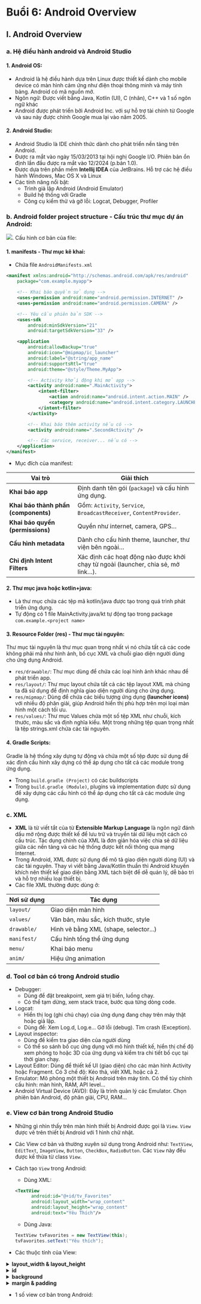 # Buổi 6: Android Overview


## I. Android Overview
### a. Hệ điều hành android và Android Studio
#### 1. Android OS:
- Android là hệ điều hành dựa trên Linux được thiết kế dành cho mobile device có màn hình cảm ứng như điện thoại thông minh và máy tính bảng. Android có mã nguồn mở.
- Ngôn ngữ: Được viết bằng Java, Kotlin (UI), C (nhân), C++ và 1 số ngôn ngữ khác
- Android được phát triển bởi Android Inc. với sự hỗ trợ tài chính từ Google và sau này được chính Google mua lại vào năm 2005.
#### 2. Android Studio:
- Android Studio là IDE chính thức dành cho phát triển nền tảng trên Android.
- Được ra mắt vào ngày 15/03/2013 tại hội nghị Google I/O. Phiên bản ổn định lần đầu được ra mắt vào 12/2024 (p.bản 1.0).
- Được dựa trên phần mềm **Intellij IDEA** của JetBrains. Hỗ trợ các hệ điều hành Windows, Mac OS X và Linux
- Các tính năng nổi bật:
  - Trình giả lập Android (Android Emulator)
  - Build hệ thống với Gradle
  - Công cụ kiểm thử và gỡ lỗi: Logcat, Debugger, Profiler
### b. Android folder project structure - Cấu trúc thư mục dự án Android:
![](AndroidStructure.png). Cấu hình cơ bản của file:
#### 1. manifests - Thư mục kê khai:
- Chứa file `AndroidManifests.xml`
```xml
<manifest xmlns:android="http://schemas.android.com/apk/res/android"
    package="com.example.myapp">

    <!-- Khai báo quyền sử dụng -->
    <uses-permission android:name="android.permission.INTERNET" />
    <uses-permission android:name="android.permission.CAMERA" />

    <!-- Yêu cầu phiên bản SDK -->
    <uses-sdk
        android:minSdkVersion="21"
        android:targetSdkVersion="33" />

    <application
        android:allowBackup="true"
        android:icon="@mipmap/ic_launcher"
        android:label="@string/app_name"
        android:supportsRtl="true"
        android:theme="@style/Theme.MyApp">

        <!-- Activity khởi động khi mở app -->
        <activity android:name=".MainActivity">
            <intent-filter>
                <action android:name="android.intent.action.MAIN" />
                <category android:name="android.intent.category.LAUNCHER" />
            </intent-filter>
        </activity>

        <!-- Khai báo thêm activity nếu có -->
        <activity android:name=".SecondActivity" />

        <!-- Các service, receiver... nếu có -->
    </application>
</manifest>
```
- Mục đích của manifest:

| Vai trò| Giải thích|
|----| -----|
| **Khai báo app**                     | Định danh tên gói (`package`) và cấu hình ứng dụng.|
| **Khai báo thành phần (components)** | Gồm: `Activity`, `Service`, `BroadcastReceiver`, `ContentProvider`.               |
| **Khai báo quyền (permissions)**     | Quyền như internet, camera, GPS…                                                  |
| **Cấu hình metadata**                | Dành cho cấu hình theme, launcher, thư viện bên ngoài…                            |
| **Chỉ định Intent Filters**          | Xác định các hoạt động nào được khởi chạy từ ngoài (launcher, chia sẻ, mở link…). |

#### 2. Thư mục java hoặc kotlin+java:
- Là thư mục chứa các tệp mã kotlin/java được tạo trong quá trình phát triển ứng dụng. 
- Tự động có 1 file MainActivity.java/kt tự động tạo trong package `com.example.<project name>`

#### 3. Resource Folder (res) - Thư mục tài nguyên:
Thư mục tài nguyên là thư mục quan trọng nhất vì nó chứa tất cả các code không phải mã như hình ảnh, bố cục XML và chuỗi giao diện người dùng cho ứng dụng Android.
- `res/drawable/`: Thư mục dùng để chứa các loại hình ảnh khác nhau để phát triển app. 
- `res/layout/`: Thư mục layout chứa tất cả các tệp layout XML mà chúng ta đã sử dụng để định nghĩa giao diện người dùng cho ứng dụng.
- `res/mipmap/`: Dùng để chứa các biểu tượng ứng dụng **(launcher icons)** với nhiều độ phân giải, giúp Android hiển thị phù hợp trên mọi loại màn hình một cách tối ưu.
- `res/values/`: Thư mục Values chứa một số tệp XML như chuỗi, kích thước, màu sắc và định nghĩa kiểu. Một trong những tệp quan trọng nhất là tệp strings.xml chứa các tài nguyên.


#### 4. Gradle Scripts:
Gradle là hệ thống xây dựng tự động và chứa một số tệp được sử dụng để xác định cấu hình xây dựng có thể áp dụng cho tất cả các module trong ứng dụng.
- Trong `build.gradle (Project)` có các buildscripts
- Trong `build.gradle (Module)`, plugins và implementation được sử dụng để xây dựng các cấu hình có thể áp dụng cho tất cả các module ứng dụng.

### c. XML
- **XML** là từ viết tắt của từ **Extensible Markup Language** là ngôn ngữ đánh dấu mở rộng được thiết kế để lưu trữ và truyền tải dữ liệu một cách có cấu trúc. Tác dụng chính của XML là đơn giản hóa việc chia sẻ dữ liệu giữa các nền tảng và các hệ thống được kết nối thông qua mạng Internet.
- Trong Android, XML được sử dụng để mô tả giao diện người dùng (UI) và các tài nguyên. Thay vì viết bằng Java/Kotlin thuần thì Android khuyến khích nên thiết kế giao diện bằng XML tách biệt để dễ quản lý, dễ bảo trì và hỗ trợ nhiều loại thiết bị.
- Các file XML thường được dùng ở:

| Nơi sử dụng     | Tác dụng                              |
| --------------- | ------------------------------------- |
| `layout/`       | Giao diện màn hình                    |
| `values/`       | Văn bản, màu sắc, kích thước, style   |
| `drawable/`     | Hình vẽ bằng XML (shape, selector...) |
| `manifest/`     | Cấu hình tổng thể ứng dụng            |
| `menu/`         | Khai báo menu                         |
| `anim/`         | Hiệu ứng animation                    |

### d. Tool cơ bản có trong Android studio
- Debugger:
  - Dùng để đặt breakpoint, xem giá trị biến, luồng chạy.
  - Có thể tạm dừng, xem stack trace, bước qua từng dòng code.
- Logcat: 
  - Hiển thị log (ghi chú chạy) của ứng dụng đang chạy trên máy thật hoặc giả lập.
  - Dùng để: Xem Log.d, Log.e... Gỡ lỗi (debug). Tìm crash (Exception).
- Layout inspector: 
  - Dùng để kiểm tra giao diện của người dùng
  - Có thể so sánh bố cục ứng dụng với mô hình thiết kế, hiển thị chế độ xem phóng to hoặc 3D của ứng dụng và kiểm tra chi tiết bố cục tại thời gian chạy.
- Layout Editor: Dùng để thiết kế UI (giao diện) cho các màn hình Activity hoặc Fragment. Có 3 chế độ: Kéo thả, viết XML hoặc cả 2. 
- Emulator: Mô phỏng một thiết bị Android trên máy tính. Có thể tùy chỉnh cấu hình: màn hình, RAM, API level...
- Android Virtual Device (AVD): Đây là trình quản lý các Emulator. Chọn phiên bản Android, độ phân giải, CPU, RAM...
### e. View cơ bản trong Android Studio
- Những gì nhìn thấy trên màn hình thiết bị Android được gọi là `View`. `View` được vẽ trên thiết bị Android với 1 hình chữ nhật.
- Các View cơ bản và thường xuyên sử dụng trong Android như: `TextView`, `EditText`, `ImageView`, `Button`, `CheckBox`, `RadioButton`. Các `View` này đều được kế thừa từ class `View`.
- Cách tạo `View` trong Android:
  - Dùng XML:
  ```xml
  <TextView
        android:id="@+id/tv_Favorites"
        android:layout_width="wrap_content"
        android:layout_height="wrap_content"
        android:text="Yêu Thích"/>
  ```
  - Dùng Java:
  ```java
  TextView tvFavorites = new TextView(this);
  tvFavorites.setText("Yêu thích");
  ```

- Các thuộc tính của View:
<details>

<summary><strong>layout_width & layout_height</strong></summary>

- <strong>layout_width</strong> dùng để quy định chiều cao của View
- <strong>layout_height</strong> dùng để quy định chiều rộng của View.
- Các View khi được khởi tạo bắt buộc phải có 2 yếu tố này
- <strong>match_parent</strong>: Các view sẽ có chiều bằng đúng chiều của phần tử cha của nó
- <strong>wrap_content</strong>: Chiều của view sẽ phụ thuộc vào content của view
- Cách truy cập:
```xml
<TextView
    android:layout_width = "wrap_content"
    android:layout_height = "match_parent">
```

</details>

<details>
<summary> <strong> id </strong></summary>

- Thuộc tính <strong> id </strong> xác định <strong> id </strong> của View, được khai báo ở file định nghĩa giao diện XML và sử dụng lại trong code Java để ánh xạ đối tượng, tìm kiếm các View trong code Java khi cần.
- Trong file XML:
```xml
<TextView
    android:id = "@+id/tv_message"
    android:layout_width = "wrap_content"
    android:layout_height = "match_parent">
```
- Ánh xạ đối tượng Textview trong XML thông qua id trong Java:
```java
TextView tvMessage = (TextView)findViewById(R.id.tv_message);
```
Phương thức `findViewById()` sẽ trả về về `View` cho nên cần ép kiểu về kiểu mong muốn, ở đây là `TextView`.
</details>

<details>
<summary> <strong> background </strong></summary>

Dùng để xác định màu nền của **View**
```xml
<TextView
    android:id = "@+id/tv_message"
    android:layout_width = "wrap_content"
    android:layout_height = "match_parent"
    android:background="#ffffff">
```
</details>

<details>
<summary> <strong> margin & padding </strong></summary>

- `margin`: là khoảng cách từ các cạnh của `View` hiện tại tới các `View` khác.
- `padding`: là khoảng cách từ các cạnh của `View` tới phần nội dung bên trong.
![](https://resources.iostream.co/content/article/5fa8912d5f20ad387a74c1f0/resources/res-1605193034-1605193034427.png)
- View chưa set padding & margin:
```xml
<?xml version="1.0" encoding="utf-8"?>
<FrameLayout xmlns:android="http://schemas.android.com/apk/res/android"
    android:layout_width="match_parent"
    android:layout_height="match_parent">

    <TextView
        android:id="@+id/tv_message"
        android:text="Hello Android Studio"
        android:layout_width="wrap_content"
        android:layout_height="wrap_content"
        android:background="#D5BFE4"/>
</FrameLayout>
```

- View sau khi thêm `marginTop` và `marginLeft`:
```xml
<?xml version="1.0" encoding="utf-8"?>
<FrameLayout xmlns:android="http://schemas.android.com/apk/res/android"
    android:layout_width="match_parent"
    android:layout_height="match_parent">

    <TextView
        android:id="@+id/tv_message"
        android:text="Hello Android Studio"
        android:layout_width="wrap_content"
        android:layout_height="wrap_content"
        android:layout_marginTop="50dp"
        android:layout_marginLeft="30dp"
        android:background="#D5BFE4"/>
</FrameLayout>
```

- View sau khi thêm `paddingTop` và `paddingBottom`
```xml
<?xml version="1.0" encoding="utf-8"?>
<FrameLayout xmlns:android="http://schemas.android.com/apk/res/android"
    android:layout_width="match_parent"
    android:layout_height="match_parent">

    <TextView
        android:id="@+id/tv_message"
        android:text="Hello Android Studio"
        android:layout_width="wrap_content"
        android:layout_height="wrap_content"
        android:layout_marginTop="50dp"
        android:layout_marginLeft="30dp"
        android:paddingTop="20dp"
        android:paddingBottom="10dp"
        android:background="#D5BFE4"/>
</FrameLayout>
```
</details>

- 1 số view cơ bản trong Android:
